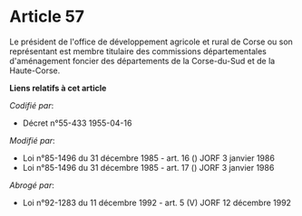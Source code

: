 # Article 57

Le président de l'office de développement agricole et rural de Corse ou son représentant est membre titulaire des commissions
départementales d'aménagement foncier des départements de la Corse-du-Sud et de la Haute-Corse.

**Liens relatifs à cet article**

_Codifié par_:

  - Décret n°55-433 1955-04-16

_Modifié par_:

  - Loi n°85-1496 du 31 décembre 1985 - art. 16 () JORF 3 janvier 1986
  - Loi n°85-1496 du 31 décembre 1985 - art. 17 () JORF 3 janvier 1986

_Abrogé par_:

  - Loi n°92-1283 du 11 décembre 1992 - art. 5 (V) JORF 12 décembre 1992

